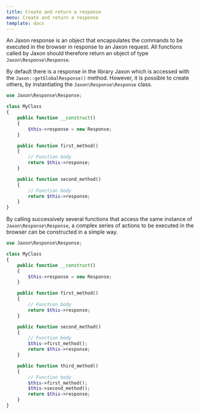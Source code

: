 ```yaml
---
title: Create and return a response
menu: Create and return a response
template: docs
---
```


An Jaxon response is an object that encapsulates the commands to be executed in the browser in response to an Jaxon request.
All functions called by Jaxon should therefore return an object of type `Jaxon\Response\Response`.

By default there is a response in the library Jaxon which is accessed with the `Jaxon::getGlobalResponse()` method.
However, it is possible to create others, by instantiating the `Jaxon\Response\Response` class.
```php
use Jaxon\Response\Response;

class MyClass
{
    public function __construct()
    {
        $this->response = new Response;
    }

    public function first_method()
    {
        // Function body
        return $this->response;
    }

    public function second_method()
    {
        // Function body
        return $this->response;
    }
}
```

By calling successively several functions that access the same instance of  `Jaxon\Response\Response`, a complex series of actions to be executed in the browser can be constructed in a simple way.
```php
use Jaxon\Response\Response;

class MyClass
{
    public function __construct()
    {
        $this->response = new Response;
    }

    public function first_method()
    {
        // Function body
        return $this->response;
    }

    public function second_method()
    {
        // Function body
        $this->first_method();
        return $this->response;
    }

    public function third_method()
    {
        // Function body
        $this->first_method();
        $this->second_method();
        return $this->response;
    }
}
```
